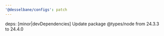 ```yaml
---
'@desselbane/configs': patch
---
```


deps: [minor|devDependencies] Update package @types/node from 24.3.3 to 24.4.0
